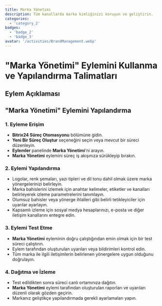 ```yaml
---
title: Marka Yönetimi
description: Tüm kanallarda marka kimliğinizi koruyun ve geliştirin.
categories: 
  - 'category_2'
badges: 
  - 'badge_2'
  - 'badge_3'
avatar: '/activities/BrandManagement.webp'
---
```

# "Marka Yönetimi" Eylemini Kullanma ve Yapılandırma Talimatları

## Eylem Açıklaması

## **"Marka Yönetimi" Eylemini Yapılandırma**

### 1. Eyleme Erişim
- **Bitrix24 Süreç Otomasyonu** bölümüne gidin.
- **Yeni Bir Süreç Oluştur** seçeneğini seçin veya mevcut bir süreci düzenleyin.
- **Eylemler** panelinde **Marka Yönetimi**'ni arayın.
- **Marka Yönetimi** eylemini süreç iş akışınıza sürükleyip bırakın.

### 2. Eylemi Yapılandırma
- Logolar, renk şemaları, yazı tipleri ve dil tonu dahil olmak üzere marka yönergelerinizi belirleyin.
- Marka bahislerini izlemek için anahtar kelimeler, etiketler ve kanalları belirleyerek izleme parametrelerini tanımlayın.
- Olumsuz bahisler veya yönerge ihlalleri gibi belirli tetikleyiciler için uyarılar ayarlayın.
- Kapsamlı izleme için sosyal medya hesaplarınızı, e-posta ve diğer iletişim kanallarını entegre edin.

### 3. Eylemi Test Etme
- **Marka Yönetimi** eyleminin doğru çalıştığından emin olmak için bir test süreci çalıştırın.
- Eylem tarafından oluşturulan uyarıları veya bildirimleri kontrol edin.
- Tüm marka ile ilgili iletişimlerin belirlenen yönergelere uygun olduğunu doğrulayın.

### 4. Dağıtma ve İzleme
- Test edildikten sonra süreci canlı ortamınıza dağıtın.
- **Marka Yönetimi** eylemi tarafından oluşturulan raporları ve uyarıları düzenli olarak gözden geçirin.
- Markanız geliştikçe yapılandırmada gerekli ayarlamaları yapın.